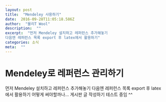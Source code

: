 ```yaml
---
layout: post 
title:  "Mendeley 사용하기" 
date:  2016-09-28T11:05:18.586Z 
author:  "물리T Wool" 
description:  "" 
excerpt:  "먼저 Mendeley 설치하고 레퍼런스 추가해놓기
다음엔 레퍼런스 목록 export 후 latex에서 활용하기" 
categories: 소식 
meta:  "" 
---
```


# Mendeley로 레퍼런스 관리하기

먼저 Mendeley 설치하고 레퍼런스 추가해놓기
다음엔 레퍼런스 목록 export 후 latex에서 활용하기
어떻게 써야할까나...
게시판 글 작성하기 테스트 중임 ^^